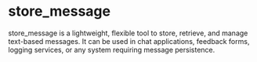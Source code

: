 # store_message
store_message is a lightweight, flexible tool to store, retrieve, and manage text-based messages. It can be used in chat applications, feedback forms, logging services, or any system requiring message persistence.
